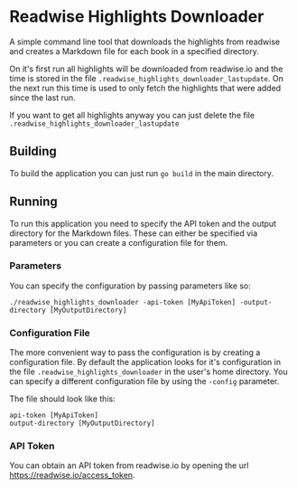 # Readwise Highlights Downloader

A simple command line tool that downloads the highlights from readwise and creates a Markdown file for each book in a specified directory.

On it's first run all highlights will be downloaded from readwise.io and the time is stored in the file `.readwise_highlights_downloader_lastupdate`. On the next run this time is used to only fetch the highlights that were added since the last run.

If you want to get all highlights anyway you can just delete the file `.readwise_highlights_downloader_lastupdate`

## Building

To build the application you can just run `go build` in the main directory.

## Running

To run this application you need to specify the API token and the output directory for the Markdown files. These can either be specified via parameters or you can create a configuration file for them.

### Parameters

You can specify the configuration by passing parameters like so:

```
./readwise_highlights_downloader -api-token [MyApiToken] -output-directory [MyOutputDirectory]
```

### Configuration File

The more convenient way to pass the configuration is by creating a configuration file. By default the application looks for it's configuration in the file `.readwise_highlights_downloader` in the user's home directory. You can specify a different configuration file by using the `-config` parameter.

The file should look like this:

```
api-token [MyApiToken]
output-directory [MyOutputDirectory]
```

### API Token

You can obtain an API token from readwise.io by opening the url https://readwise.io/access_token.








